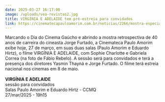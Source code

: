 ```yaml
---
date: 2025-03-27 16:17:00
image: /uploads/vea-revistas2.jpg
title: VIRGÍNIA E ADELAIDE tem pré-estreia para convidados
link: https://cinematecapauloamorim.com.br/noticias/2266/mostra-especial-jorge-furtado-multiplas-narrativas
---
```

Marcando o Dia do Cinema Gaúcho e abrindo a mostra retrospectiva de 40 anos de carreira do cineasta Jorge Furtado, a Cinemateca Paulo Amorim exibe hoje, 27 de março, em suas duas salas (Paulo Amorim e Eduardo Hirtz), o filme VIRGÍNIA E ADELAIDE, com Sophie Charlotte e Gabriela Correa (na foto de Fábio Rebelo). A sessão será para convidados e terá a presença dos diretores Yasmin Thayná e Jorge Furtado. O filme terá estreia nacional nos cinemas em 8 de maio.\
\
**VIRGÍNIA E ADELAIDE**\
sessão para convidados\
Salas Paulo Amorim e Eduardo Hirtz - CCMQ\
27/mar/2025 - 19h15
